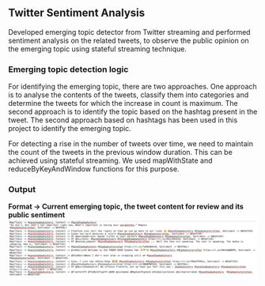 ## Twitter Sentiment Analysis

  Developed emerging topic detector from Twitter streaming and performed sentiment analysis on the related tweets, to observe the public   opinion on the emerging topic using stateful streaming technique.
  
 ### Emerging topic detection logic 
 
For identifying the emerging topic, there are two approaches. One approach is to analyse the contents of the tweets, classify them into categories and determine the tweets for which the increase in count is maximum. The second approach is to identify the topic based on the hashtag present in the tweet. The second approach based on hashtags has been used in this project to identify the emerging topic. 
 
For detecting a rise in the number of tweets over time, we need to maintain the count of the tweets in the previous window duration. This can be achieved using stateful streaming. We used mapWithState and reduceByKeyAndWindow functions for this purpose. 

### Output
**Format -> Current emerging topic, the tweet content for review and its public sentiment**
![alt text](https://github.com/Chitrae92/Twitter-Sentiment-Analysis/blob/master/Output%20Screenshot.PNG)
